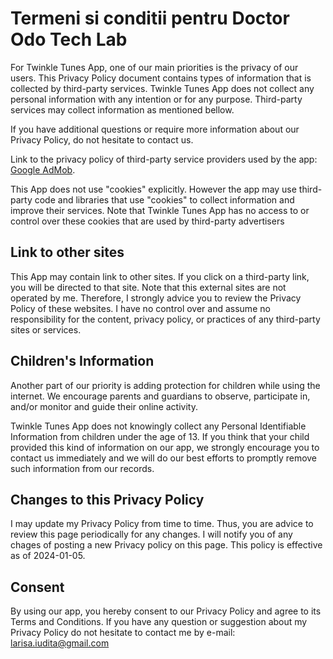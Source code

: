 
# Termeni si conditii pentru Doctor Odo Tech Lab


For Twinkle Tunes App, one of our main priorities is the privacy of our users. This Privacy Policy document contains types of information that is collected by third-party services. Twinkle Tunes App does not collect any personal information with any intention or for any purpose. Third-party services may collect information as mentioned bellow.

If you have additional questions or require more information about our Privacy Policy, do not hesitate to contact us.

<p>Link to the privacy policy of third-party service providers used by the app: <a href="https://policies.google.com/privacy?hl=en">Google AdMob</a>.</p>

This App does not use "cookies" explicitly. However the app may use third-party code and libraries that use "cookies" to collect information and improve their services. Note that Twinkle Tunes App has no access to or control over these cookies that are used by third-party advertisers

<h2>Link to other sites</h2>

This App may contain link to other sites. If you click on a third-party link, you will be directed to that site. Note that this external sites are not operated by me. Therefore, I strongly advice you to review the Privacy Policy of these websites. I have no control over and assume no responsibility for the content, privacy policy, or practices of any third-party sites or services.

<h2>Children's Information</h2>

Another part of our priority is adding protection for children while using the internet. We encourage parents and guardians to observe, participate in, and/or monitor and guide their online activity.

Twinkle Tunes App does not knowingly collect any Personal Identifiable Information from children under the age of 13. If you think that your child provided this kind of information on our app, we strongly encourage you to contact us immediately and we will do our best efforts to promptly remove such information from our records.

<h2>Changes to this Privacy Policy</h2>


I may update my Privacy Policy from time to time. Thus, you are advice to review this page periodically for any changes. I will notify you of any chages of posting a new Privacy policy on this page. This policy is effective as of 2024-01-05.

<h2>Consent</h2>

By using our app, you hereby consent to our Privacy Policy and agree to its Terms and Conditions. If you have any question or suggestion about my Privacy Policy do not hesitate to contact me by e-mail: larisa.iudita@gmail.com
